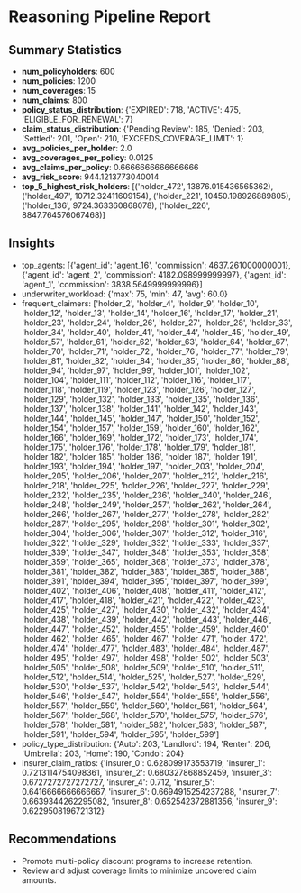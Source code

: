 # Reasoning Pipeline Report
## Summary Statistics
- **num_policyholders**: 600
- **num_policies**: 1200
- **num_coverages**: 15
- **num_claims**: 800
- **policy_status_distribution**: {'EXPIRED': 718, 'ACTIVE': 475, 'ELIGIBLE_FOR_RENEWAL': 7}
- **claim_status_distribution**: {'Pending Review': 185, 'Denied': 203, 'Settled': 201, 'Open': 210, 'EXCEEDS_COVERAGE_LIMIT': 1}
- **avg_policies_per_holder**: 2.0
- **avg_coverages_per_policy**: 0.0125
- **avg_claims_per_policy**: 0.6666666666666666
- **avg_risk_score**: 944.1213773040014
- **top_5_highest_risk_holders**: [('holder_472', 13876.015436565362), ('holder_497', 10712.32411609154), ('holder_221', 10450.198926889805), ('holder_136', 9724.363360868078), ('holder_226', 8847.764576067468)]
## Insights
- top_agents: [{'agent_id': 'agent_16', 'commission': 4637.261000000001}, {'agent_id': 'agent_2', 'commission': 4182.098999999997}, {'agent_id': 'agent_1', 'commission': 3838.5649999999996}]
- underwriter_workload: {'max': 75, 'min': 47, 'avg': 60.0}
- frequent_claimers: ['holder_2', 'holder_4', 'holder_9', 'holder_10', 'holder_12', 'holder_13', 'holder_14', 'holder_16', 'holder_17', 'holder_21', 'holder_23', 'holder_24', 'holder_26', 'holder_27', 'holder_28', 'holder_33', 'holder_34', 'holder_40', 'holder_41', 'holder_44', 'holder_45', 'holder_49', 'holder_57', 'holder_61', 'holder_62', 'holder_63', 'holder_64', 'holder_67', 'holder_70', 'holder_71', 'holder_72', 'holder_76', 'holder_77', 'holder_79', 'holder_81', 'holder_82', 'holder_84', 'holder_85', 'holder_86', 'holder_88', 'holder_94', 'holder_97', 'holder_99', 'holder_101', 'holder_102', 'holder_104', 'holder_111', 'holder_112', 'holder_116', 'holder_117', 'holder_118', 'holder_119', 'holder_123', 'holder_126', 'holder_127', 'holder_129', 'holder_132', 'holder_133', 'holder_135', 'holder_136', 'holder_137', 'holder_138', 'holder_141', 'holder_142', 'holder_143', 'holder_144', 'holder_145', 'holder_147', 'holder_150', 'holder_152', 'holder_154', 'holder_157', 'holder_159', 'holder_160', 'holder_162', 'holder_166', 'holder_169', 'holder_172', 'holder_173', 'holder_174', 'holder_175', 'holder_176', 'holder_178', 'holder_179', 'holder_181', 'holder_182', 'holder_185', 'holder_186', 'holder_187', 'holder_191', 'holder_193', 'holder_194', 'holder_197', 'holder_203', 'holder_204', 'holder_205', 'holder_206', 'holder_207', 'holder_212', 'holder_216', 'holder_218', 'holder_225', 'holder_226', 'holder_227', 'holder_229', 'holder_232', 'holder_235', 'holder_236', 'holder_240', 'holder_246', 'holder_248', 'holder_249', 'holder_257', 'holder_262', 'holder_264', 'holder_266', 'holder_267', 'holder_277', 'holder_278', 'holder_282', 'holder_287', 'holder_295', 'holder_298', 'holder_301', 'holder_302', 'holder_304', 'holder_306', 'holder_307', 'holder_312', 'holder_316', 'holder_322', 'holder_329', 'holder_332', 'holder_333', 'holder_337', 'holder_339', 'holder_347', 'holder_348', 'holder_353', 'holder_358', 'holder_359', 'holder_365', 'holder_368', 'holder_373', 'holder_378', 'holder_381', 'holder_382', 'holder_383', 'holder_385', 'holder_388', 'holder_391', 'holder_394', 'holder_395', 'holder_397', 'holder_399', 'holder_402', 'holder_406', 'holder_408', 'holder_411', 'holder_412', 'holder_417', 'holder_418', 'holder_421', 'holder_422', 'holder_423', 'holder_425', 'holder_427', 'holder_430', 'holder_432', 'holder_434', 'holder_438', 'holder_439', 'holder_442', 'holder_443', 'holder_446', 'holder_447', 'holder_452', 'holder_455', 'holder_459', 'holder_460', 'holder_462', 'holder_465', 'holder_467', 'holder_471', 'holder_472', 'holder_474', 'holder_477', 'holder_483', 'holder_484', 'holder_487', 'holder_495', 'holder_497', 'holder_498', 'holder_502', 'holder_503', 'holder_505', 'holder_508', 'holder_509', 'holder_510', 'holder_511', 'holder_512', 'holder_514', 'holder_525', 'holder_527', 'holder_529', 'holder_530', 'holder_537', 'holder_542', 'holder_543', 'holder_544', 'holder_546', 'holder_547', 'holder_554', 'holder_555', 'holder_556', 'holder_557', 'holder_559', 'holder_560', 'holder_561', 'holder_564', 'holder_567', 'holder_568', 'holder_570', 'holder_575', 'holder_576', 'holder_578', 'holder_581', 'holder_582', 'holder_583', 'holder_587', 'holder_591', 'holder_594', 'holder_595', 'holder_599']
- policy_type_distribution: {'Auto': 203, 'Landlord': 194, 'Renter': 206, 'Umbrella': 203, 'Home': 190, 'Condo': 204}
- insurer_claim_ratios: {'insurer_0': 0.628099173553719, 'insurer_1': 0.7213114754098361, 'insurer_2': 0.680327868852459, 'insurer_3': 0.6727272727272727, 'insurer_4': 0.712, 'insurer_5': 0.6416666666666667, 'insurer_6': 0.6694915254237288, 'insurer_7': 0.6639344262295082, 'insurer_8': 0.652542372881356, 'insurer_9': 0.6229508196721312}
## Recommendations
- Promote multi-policy discount programs to increase retention.
- Review and adjust coverage limits to minimize uncovered claim amounts.